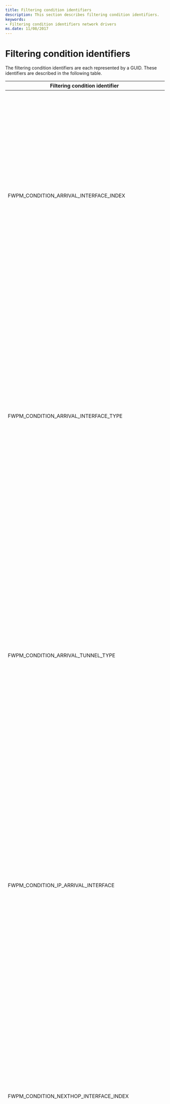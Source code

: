 ```yaml
---
title: Filtering condition identifiers
description: This section describes filtering condition identifiers.
keywords:
- Filtering condition identifiers network drivers
ms.date: 11/08/2017
---
```


# Filtering condition identifiers

The filtering condition identifiers are each represented by a GUID. These identifiers are described in the following table.

|Filtering condition identifier|Description|
|----|----|
|FWPM_CONDITION_ARRIVAL_INTERFACE_INDEX|The index of the arrival network interface, as enumerated by the network stack.</br>WFP uses the Arrival interface to match this condition. The Arrival Interface is the first interface the packet sees before entering the IP stack inbound from the network, before weak-host or forwarding are performed.</br>This condition is asymmetric for reauthorization purposes, as it is intrinsically an inbound condition. This means that WFP will use an empty value on this condition when reauthorizing an inbound connection on a response outbound packet.</br>To handle reauthorization a second filter must be used. This second filter can either permit or block the empty values, or use a different condition that will have a valid value for such circumstance. In the case of arrival interface conditions, the next hop class of interface conditions will have a valid interface on outbound packets.</br>Note that this is available only in Windows Server 2008 R2, Windows 7, and later versions of Windows.|
|FWPM_CONDITION_ARRIVAL_INTERFACE_TYPE|The type of the arrival network interface, as defined by the Internet Assigned Numbers Authority (IANA). For more information, see [IANAifType-MIB Definitions](https://www.iana.org/assignments/ianaiftype-mib/ianaiftype-mib).</br>WFP uses the Arrival interface to match this condition. The Arrival Interface is the first interface the packet sees before entering the IP stack inbound from the network, before weak-host or forwarding are performed.</br>This condition is asymmetric for reauthorization purposes, as it is intrinsically an inbound condition. This means that WFP will use an empty value on this condition when reauthorizing an inbound connection on a response outbound packet.</br>To handle reauthorization a second filter must be used. This second filter can either permit or block the empty values, or use a different condition that will have a valid value for such circumstance. In the case of arrival interface conditions, the next hop class of interface conditions will have a valid interface on outbound packets.</br>Note that this is available only in Windows Server 2008 R2, Windows 7, and later versions of Windows.|
|FWPM_CONDITION_ARRIVAL_TUNNEL_TYPE|The encapsulation method used by a tunnel if the IfType member of the [IP_ADAPTER_ADDRESSES](/windows/win32/api/iptypes/ns-iptypes-ip_adapter_addresses_lh) structure is IF_TYPE_TUNNEL. The tunnel type is defined by the IANA. For more information, see [IANAifType-MIB Definitions](https://www.iana.org/assignments/ianaiftype-mib/ianaiftype-mib) and the Windows SDK [IP Helper](./ip-helper.md) documentation.</br>WFP uses the Arrival interface to match this condition. The Arrival Interface is the first interface the packet sees before entering the IP stack inbound from the network, before weak-host or forwarding are performed.</br>This condition is asymmetric for reauthorization purposes, as it is intrinsically an inbound condition. This means that WFP will use an empty value on this condition when reauthorizing an inbound connection on a response outbound packet.</br>To handle reauthorization a second filter must be used. This second filter can either permit or block the empty values, or use a different condition that will have a valid value for such circumstance. In the case of arrival interface conditions, the next hop class of interface conditions will have a valid interface on outbound packets.</br>Note that this is available only in Windows Server 2008 R2, Windows 7, and later versions of Windows.|
|FWPM_CONDITION_IP_ARRIVAL_INTERFACE|The [LUID](/windows-hardware/drivers/ddi/igpupvdev/ns-igpupvdev-_luid) for the network interface that is associated with the arrival IP address.</br>WFP uses the Arrival interface to match this condition. The Arrival Interface is the first interface the packet sees before entering the IP stack inbound from the network, before weak-host or forwarding are performed.</br>This condition is asymmetric for reauthorization purposes, as it is intrinsically an inbound condition. This means that WFP will use an empty value on this condition when reauthorizing an inbound connection on a response outbound packet.</br>To handle reauthorization a second filter must be used. This second filter can either permit or block the empty values, or use a different condition that will have a valid value for such circumstance. In the case of arrival interface conditions, the next hop class of interface conditions will have a valid interface on outbound packets.</br>Note that this is available only in Windows Server 2008 R2, Windows 7, and later versions of Windows.|
|FWPM_CONDITION_NEXTHOP_INTERFACE_INDEX|The index of the arrival network interface, as enumerated by the network stack.</br>WFP uses the Next Hop interface to match this condition. The Next Hop Interface is the last interface the packet sees before leaving the IP stack outbound towards the network, after weak-host or forwarding are performed.</br>This condition is asymmetric for reauthorization purposes, as it is intrinsically an outbound condition. This means that WFP will use an empty value on this condition when reauthorizing an outbound connection on a response inbound packet.</br>To handle reauthorization a second filter must be used. This second filter can either permit or block the empty values, or use a different condition that will have a valid value for such circumstance. In the case of next hop interface conditions, the arrival class of interface conditions will have a valid interface on inbound packets.</br>Note that this is available only in Windows Server 2008 R2, Windows 7, and later versions of Windows.|
|FWPM_CONDITION_NEXTHOP_INTERFACE_TYPE|The type of the arrival network interface, as defined by the Internet Assigned Numbers Authority (IANA). For more information, see [IANAifType-MIB Definitions](https://www.iana.org/assignments/ianaiftype-mib/ianaiftype-mib).</br>WFP uses the Next Hop interface to match this condition. The Next Hop Interface is the last interface the packet sees before leaving the IP stack outbound towards the network, after weak-host or forwarding are performed.</br>This condition is asymmetric for reauthorization purposes, as it is intrinsically an outbound condition. This means that WFP will use an empty value on this condition when reauthorizing an outbound connection on a response inbound packet.</br>To handle reauthorization a second filter must be used. This second filter can either permit or block the empty values, or use a different condition that will have a valid value for such circumstance. In the case of next hop interface conditions, the arrival class of interface conditions will have a valid interface on inbound packets.</br>Note that this is available only in Windows Server 2008 R2, Windows 7, and later versions of Windows.|
|FWPM_CONDITION_NEXTHOP_TUNNEL_TYPE|The encapsulation method used by a tunnel if the **IfType** member of the [**IP_ADAPTER_ADDRESSES**](/windows/win32/api/iptypes/ns-iptypes-ip_adapter_addresses_lh) structure is IF_TYPE_TUNNEL. The tunnel type is defined by the IANA. For more information, see [IANAifType-MIB Definitions](https://www.iana.org/assignments/ianaiftype-mib/ianaiftype-mib) and the Windows SDK [IP Helper](./ip-helper.md) documentation.</br>WFP uses the Next Hop interface to match this condition. The Next Hop Interface is the last interface the packet sees before leaving the IP stack outbound towards the network, after weak-host or forwarding are performed.</br>This condition is asymmetric for reauthorization purposes, as it is intrinsically an outbound condition. This means that WFP will use an empty value on this condition when reauthorizing an outbound connection on a response inbound packet.</br>To handle reauthorization a second filter must be used. This second filter can either permit or block the empty values, or use a different condition that will have a valid value for such circumstance. In the case of next hop interface conditions, the arrival class of interface conditions will have a valid interface on inbound packets.</br>Note that this is available only in Windows Server 2008 R2, Windows 7, and later versions of Windows.|
|FWPM_CONDITION_IP_NEXTHOP_INTERFACE|The [LUID](/windows-hardware/drivers/ddi/igpupvdev/ns-igpupvdev-_luid) for the network interface that is associated with the arrival IP addres</br>WFP uses the Next Hop interface to match this condition. The Next Hop Interface is the last interface the packet sees before leaving the IP stack outbound towards the network, after weak-host or forwarding are performed.</br>This condition is asymmetric for reauthorization purposes, as it is intrinsically an outbound condition. This means that WFP will use an empty value on this condition when reauthorizing an outbound connection on a response inbound packet.</br>To handle reauthorization a second filter must be used. This second filter can either permit or block the empty values, or use a different condition that will have a valid value for such circumstance. In the case of next hop interface conditions, the arrival class of interface conditions will have a valid interface on inbound packets.</br>Note that this is available only in Windows Server 2008 R2, Windows 7, and later versions of Windows.|
|FWPM_CONDITION_IP_LOCAL_ADDRESS|The local IP address.|
|FWPM_CONDITION_IP_REMOTE_ADDRESS|The remote IP address.|
|FWPM_CONDITION_IP_SOURCE_ADDRESS|The source IP address for forwarded packets.|
|FWPM_CONDITION_IP_DESTINATION_ADDRESS|The destination IP address for forwarded packets.|
|FWPM_CONDITION_IP_LOCAL_ADDRESS_TYPE|The local IP address type. The possible condition values are:</br>- NlatUnspecified</br>- NlatUnicast</br>- NlatAnycast</br>- NlatMulticast</br>- NlatBroadcast|
|FWPM_CONDITION_IP_DESTINATION_ADDRESS_TYPE|The destination IP address type. The possible condition values are:</br>- NlatUnspecified</br>- NlatUnicast</br>- NlatAnycast</br>- NlatMulticast</br>- NlatBroadcast|
|FWPM_CONDITION_IP_LOCAL_INTERFACE|The LUID for the network interface associated with the local IP address.|
|FWPM_CONDITION_IP_FORWARD_INTERFACE|The LUID for the network interface on which the packet being forwarded is to be sent out.|
|FWPM_CONDITION_IP_PROTOCOL|The IP protocol number, as specified in [RFC 1700](https://tools.ietf.org/html/rfc1700).|
|FWPM_CONDITION_IP_LOCAL_PORT|The local transport protocol port number.|
|FWPM_CONDITION_IP_REMOTE_PORT|The remote transport protocol port number.|
|FWPM_CONDITION_ICMP_TYPE|The ICMP type field, as specified in [RFC 792](https://tools.ietf.org/html/rfc792).|
|FWPM_CONDITION_ICMP_CODE|The ICMP code field, as specified in [RFC 792](https://tools.ietf.org/html/rfc792).|
|FWPM_CONDITION_EMBEDDED_LOCAL_ADDRESS_TYPE|The local IP address type that is embedded in the ICMP packet. The possible condition values are:</br>- NlatUnspecified</br>- NlatUnicast</br>- NlatAnycast</br>- NlatMulticast</br>- NlatBroadcast|
|FWPM_CONDITION_EMBEDDED_REMOTE_ADDRESS|The remote IP address that is embedded in the ICMP packet.|
|FWPM_CONDITION_EMBEDDED_PROTOCOL|The IP protocol number that is embedded in the ICMP packet, as specified in [RFC 1700](https://tools.ietf.org/html/rfc1700).|
|FWPM_CONDITION_EMBEDDED_LOCAL_PORT|The local transport protocol port number that is embedded in the ICMP packet.|
|FWPM_CONDITION_EMBEDDED_REMOTE_PORT|The remote transport protocol port number that is embedded in the ICMP packet.|
|FWPM_CONDITION_FLAGS|A bitwise OR of a combination of filtering condition flags. For information about the possible flags, see [Filtering Condition Flags](filtering-condition-flags.md).|
|FWPM_CONDITION_DIRECTION|The direction of the datagram traffic or data flow. The possible condition values are:</br>- FWP_DIRECTION_INBOUND</br>- FWP_DIRECTION_OUTBOUND</br></br>In datagram data layers and stream packet layers, this condition specifies the direction of the packet.</br>In stream layers and ALE flow established layers, this condition specifies the direction of the connection (for example, when a local application initiates the connection, an inbound packet has FWPM_CONDITION_DIRECTION set to FWP_DIRECTION_OUTBOUND).|
|FWPM_CONDITION_INTERFACE_INDEX|The index of the network interface, as enumerated by the network stack.|
|FWPM_CONDITION_INTERFACE_TYPE|The bus type of the network interface.|
|FWPM_CONDITION_SUB_INTERFACE_INDEX|The index of the logical network interface, as enumerated by the network stack.|
|FWPM_CONDITION_SOURCE_INTERFACE_INDEX|The index of the source network interface for forwarded packets, as enumerated by the network stack.|
|FWPM_CONDITION_SOURCE_SUB_INTERFACE_INDEX|The index of the source logical network interface for forwarded packets, as enumerated by the network stack.|
|FWPM_CONDITION_DESTINATION_INTERFACE_INDEX|The index of the destination network interface for forwarded packets, as enumerated by the network stack.|
|FWPM_CONDITION_DESTINATION_SUB_INTERFACE_INDEX|The index of the destination logical network interface for forwarded packets, as enumerated by the network stack.|
|FWPM_CONDITION_ALE_APP_ID|The full path of the application.|
|FWPM_CONDITION_ALE_USER_ID|The identification of the local user.|
|FWPM_CONDITION_ALE_REMOTE_USER_ID|The identification of the remote user.|
|FWPM_CONDITION_ALE_REMOTE_MACHINE_ID|The identification of the remote machine.|
|FWPM_CONDITION_ALE_PROMISCUOUS_MODE|The raw socket mode that is allowed or denied. The possible condition values are:</br>- SIO_RCVALL</br>- SIO_RCVALL_IGMPMCAST</br>- SIO_RCVALL_MCAST</br>For a description of these raw socket modes, see [WSAIoctl](/windows/win32/api/winsock2/nf-winsock2-wsaioctl) in the Microsoft Windows SDK documentation.|
|FWPM_CONDITION_ALE_SIO_FIREWALL_SYSTEM_PORT|Reserved for internal use.|
|FWPM_CONDITION_ALE_NAP_CONTEXT|Reserved for internal use.|
|FWPM_CONDITION_REMOTE_USER_TOKEN|The identification of the remote user.|
|FWPM_CONDITION_RPC_IF_UUID|The UUID of the RPC interface.|
|FWPM_CONDITION_RPC_IF_VERSION|The version of the RPC interface.|
|FWPM_CONDITION_RCP_IF_FLAG|Reserved for internal use.|
|FWPM_CONDITION_DCOM_APP_ID|The identification of the COM application.|
|FWPM_CONDITION_IMAGE_NAME|The name of the application.|
|FWPM_CONDITION_RPC_PROTOCOL|The RPC protocol. The possible condition values are:</br>- RPC_PROTSEQ_TCP</br>- RPC_PROTSEQ_HTTP</br>- RPC_PROTSEQ_NMP|
|FWPM_CONDITION_RPC_AUTH_TYPE|The authentication service type. For more information about authentication service types, see [Authentication-Service Constants](/windows/desktop/Rpc/authentication-service-constants) in the RPC section of the Windows SDK documentation.|
|FWPM_CONDITION_RPC_AUTH_LEVEL|The authentication service level. For more information about authentication service levels, see [Authentication-Level Constants](/windows/desktop/Rpc/authentication-level-constants) in the RPC section of the Windows SDK documentation.|
|FWPM_CONDITION_SEC_ENCRYPT_ALGORITHM|The certificate based security service provider interface (SSPI) encryption algorithm.|
|FWPM_CONDITION_SEC_KEY_SIZE|The certificate based security service provider interface (SSPI) encryption key size.|
|FWPM_CONDITION_IP_LOCAL_ADDRESS_V4|The local IPv4 address.|
|FWPM_CONDITION_IP_LOCAL_ADDRESS_V6|The local IPv6 address.|
|FWPM_CONDITION_PIPE|The name of the remote named pipe.|
|FWPM_CONDITION_IP_REMOTE_ADDRESS_V4|The remote IPv4 address.|
|FWPM_CONDITION_IP_REMOTE_ADDRESS_V6|The remote IPv6 address.|
|FWPM_CONDITION_PROCESS_WITH_RPC_IF_UUID|The UUID of the process with the RPC interface.|
|FWPM_CONDITION_RPC_EP_VALUE|Reserved for internal use.|
|FWPM_CONDITION_RPC_EP_FLAGS|Reserved for internal use.|
|FWPM_CONDITION_CLIENT_TOKEN|The identification of the client when using RpcProxy.|
|FWPM_CONDITION_RPC_SERVER_NAME|The name of the RPC server when using RpcProxy.|
|FWPM_CONDITION_RPC_SERVER_PORT|The port on the RPC server when using RpcProxy.|
|FWPM_CONDITION_RPC_PROXY_AUTH_TYPE|The RPC proxy authentication service type. For more information about authentication service types, see [Authentication-Service Constants](/windows/desktop/Rpc/authentication-service-constants) in the RPC section of the Windows SDK documentation.|
|FWPM_CONDITION_TUNNEL_TYPE|The encapsulation method used by a tunnel.|
|FWPM_CONDITION_CLIENT_CERT_KEY_LENGTH|The secure socket layer (SSL) key length in the client certificate.|
|FWPM_CONDITION_CLIENT_CERT_OID|The object identifier (OID) in the client certificate.|
|FWPM_CONDITION_INTERFACE_MAC_ADDRESS|The physical address of the sending or receiving network interface.</br>**Note** Supported in Windows 8, Windows Server 2012, and later versions of Windows.|
|FWPM_CONDITION_MAC_LOCAL_ADDRESS|The physical address of the local network interface. For inbound traffic this is the destination MAC address in the frame. For outbound traffic this is the source MAC address of the frame.</br>**Note**  Supported in Windows 8,  Windows Server 2012, and later versions of Windows.|
|FWPM_CONDITION_MAC_REMOTE_ADDRESS|The physical address of the remote network interface. For inbound traffic this is the source MAC address in the frame. For outbound traffic this is the destination MAC address of the frame.</br>**Note**  Supported in Windows 8,  Windows Server 2012, and later versions of Windows.|
|FWPM_CONDITION_ETHER_TYPE|The type indicated in the MAC frame. This value is 0x800 for   IPv4 traffic,  0x86DD for  IPv6 traffic or, 0x806 for  ARP traffic.  All of the possible values are defined as  NDIS_ETH_TYPE_Xxx in ntddndis.h.|
|FWPM_CONDITION_VLAN_ID|The identifier of the VLAN in the ETHERNET SNAP header.</br>**Note**  Supported in Windows 8,  Windows Server 2012, and later versions of Windows.|
|FWPM_CONDITION_NDIS_PORT|The port number identifying a miniport adapter port.</br>**Note**  Supported in Windows 8,  Windows Server 2012, and later versions of Windows.|
|FWPM_CONDITION_NDIS_MEDIA_TYPE|The type of the NDIS medium specified as one of the [NDIS_MEDIUM](/windows-hardware/drivers/ddi/ntddndis/ne-ntddndis-_ndis_medium) enumeration values.</br>**Note**  Supported in Windows 8,  Windows Server 2012, and later versions of Windows.|
|FWPM_CONDITION_NDIS_PHYSICAL_MEDIA_TYPE|The type of the physical medium for the communicating interface specified as one of the NDIS_PHYSICAL_MEDIUM enumeration values.</br>**Note**  Supported in Windows 8,  Windows Server 2012, and later versions of Windows.|
|FWPM_CONDITION_L2_FLAGS|A bitwise OR of a combination of filtering condition flags for the MAC layers. For information about the possible flags, see [Filtering Condition L2 Flags](filtering-condition-l2-flags.md).</br>**Note**  Supported in Windows 8,  Windows Server 2012, and later versions of Windows.|
|FWPM_CONDITION_MAC_LOCAL_ADDRESS_TYPE|The Datalink type of the local MAC address. This is one of the values that are defined in the [DL_ADDRESS_TYPE](/windows/win32/api/fwpmtypes/ne-fwpmtypes-dl_address_type) enumeration in FwpmTypes.h.</br>**Note**  Supported in Windows 8,  Windows Server 2012, and later versions of Windows.|
|FWPM_CONDITION_MAC_REMOTE_ADDRESS_TYPE|The Datalink type of the remote MAC address. This is one of the values that are defined in the [DL_ADDRESS_TYPE](/windows/win32/api/fwpmtypes/ne-fwpmtypes-dl_address_type) enumeration in FwpmTypes.h.</br>**Note**  Supported in Windows 8,  Windows Server 2012, and later versions of Windows.|
|FWPM_CONDITION_INTERFACE|The LUID for the network interface that is associated with the local MAC address.</br>**Note**  Supported in Windows 8,  Windows Server 2012, and later versions of Windows.|
|FWPM_CONDITION_ALE_PACKAGE_ID|The security identifier (SID) of the AppContainer restricted package.</br>**Note**  Supported in Windows 8,  Windows Server 2012, and later versions of Windows.|
|FWPM_CONDITION_MAC_SOURCE_ADDRESS|The physical address of the network interface that created the MAC frame.</br>**Note**  Supported in Windows 8,  Windows Server 2012, and later versions of Windows.|
|FWPM_CONDITION_MAC_DESTINATION_ADDRESS|The physical address of the network interface to which the frame is destined.</br>**Note**  Supported in Windows 8,  Windows Server 2012, and later versions of Windows.|
|FWPM_CONDITION_MAC_SOURCE_ADDRESS_TYPE|The Datalink type of the MAC Address for the interface that created the frame. This is one of the values that are defined in the [DL_ADDRESS_TYPE](/windows/win32/api/fwpmtypes/ne-fwpmtypes-dl_address_type) enumeration in FwpmTypes.h.</br>**Note**  Supported in Windows 8,  Windows Server 2012, and later versions of Windows.|
|FWPM_CONDITION_MAC_DESTINATION_ADDRESS_TYPE|The Datalink type of the MAC Address for the interface to which the frame is destined. This is one of the values that are defined in the [DL_ADDRESS_TYPE](/windows/win32/api/fwpmtypes/ne-fwpmtypes-dl_address_type) enumeration in FwpmTypes.h.</br>**Note**  Supported in Windows 8,  Windows Server 2012, and later versions of Windows.|
|FWPM_CONDITION_IP_SOURCE_PORT|The transport protocol source port number.</br>**Note**  Supported in Windows 8,  Windows Server 2012, and later versions of Windows.|
|FWPM_CONDITION_IP_DESTINATION_PORT|The transport protocol destination port number.</br>**Note**  Supported in Windows 8,  Windows Server 2012, and later versions of Windows.|
|FWPM_CONDITION_VSWITCH_ID|The GUID of the virtual switch.</br>**Note**  Supported in Windows 8,  Windows Server 2012, and later versions of Windows.|
|FWPM_CONDITION_VSWITCH_NETWORK_TYPE|The type of network that is associated with the virtual switch. This is one of the values that are defined in the [FWP_VSWITCH_NETWORK_TYPE](/windows/win32/api/fwptypes/ne-fwptypes-fwp_vswitch_network_type) enumeration in FwpTypes.h.</br>**Note**  Supported in Windows 8 and later versions of Windows.|
|FWPM_CONDITION_VSWITCH_SOURCE_INTERFACE_ID|The GUID of the interface of the virtual switch that created the frame.</br>**Note**  Supported in Windows 8,  Windows Server 2012, and later versions of Windows.|
|FWPM_CONDITION_VSWITCH_DESTINATION_INTERFACE_ID|The GUID of the interface of the virtual switch to which the frame is destined.</br>**Note**  Supported in Windows 8 and later versions of Windows.|
|FWPM_CONDITION_VSWITCH_SOURCE_INTERFACE_TYPE|The type of the virtual switch interface that created the frame. This is one of the values that are defined in the [NDIS_NIC_SWITCH_TYPE](/windows-hardware/drivers/ddi/ntddndis/ne-ntddndis-_ndis_nic_switch_type) enumeration in Ntddndis.h.</br>**Note**  Supported in Windows 8,  Windows Server 2012, and later versions of Windows.|
|FWPM_CONDITION_VSWITCH_DESTINATION_INTERFACE_TYPE|The type of the virtual switch interface to which the frame is destined. This is one of the values that are defined in the [NDIS_NIC_SWITCH_TYPE](/windows-hardware/drivers/ddi/ntddndis/ne-ntddndis-_ndis_nic_switch_type) enumeration in Ntddndis.h.</br>**Note**  Supported in Windows 8,  Windows Server 2012, and later versions of Windows.|
|FWPM_CONDITION_VSWITCH_SOURCE_VM_ID|Unique identifier of the vSwitch source virtual machine.</br>**Note**  Supported in Windows 8,  Windows Server 2012, and later versions of Windows.|
|FWPM_CONDITION_VSWITCH_DESTINATION_VM_ID|Unique identifier of the vSwitch destination virtual machine.</br>**Note**  Supported in Windows 8,  Windows Server 2012, and later versions of Windows.|
|FWPM_CONDITION_VSWITCH_TENANT_NETWORK_ID|Unique identifier for the vSwitch network. Cannot be used in conjunction with VLAN_IDs.</br>**Note**  Supported in Windows 8,  Windows Server 2012, and later versions of Windows.|
|FWPM_CONDITION_ALE_PACKAGE_ID|The security identifier (SID) of an app container.</br>**Note**  Supported in Windows 8,  Windows Server 2012, and later versions of Windows.|
|FWPM_CONDITION_ALE_ORIGINAL_APP_ID|The original full path of the application before alteration from proxying.  Note that if proxying is not involved, then this will be the same as the FWPM_CONDITION_ALE_APP_ID.</br>**Note**  Supported in Windows 8,  Windows Server 2012, and later versions of Windows.|
|FWPM_CONDITION_QM_MODE|The quick mode (QM) mode.</br>**Note**  Supported in Windows 8,  Windows Server 2012, and later versions of Windows.|
